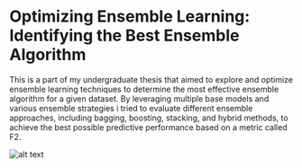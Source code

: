 # Optimizing Ensemble Learning: Identifying the Best Ensemble Algorithm

This is a part of my undergraduate thesis that aimed to explore and optimize ensemble learning techniques to determine the most effective ensemble algorithm for a given dataset. By leveraging multiple base models and various ensemble strategies i tried to evaluate different ensemble approaches, including bagging, boosting, stacking, and hybrid methods, to achieve the best possible predictive performance based on a metric called F2.

![alt text](https://github.com/PanosKats/Ensemble-Learning/blob/main/Ensemble_Learning_Results.png "Ensemble_Learning_Results")
